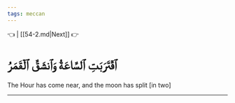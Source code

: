 ```yaml
---
tags: meccan
---
```


👈  | [[54-2.md|Next]] 👉

# ٱقۡتَرَبَتِ ٱلسَّاعَةُ وَٱنشَقَّ ٱلۡقَمَرُ

The Hour has come near, and the moon has split [in two]

---

